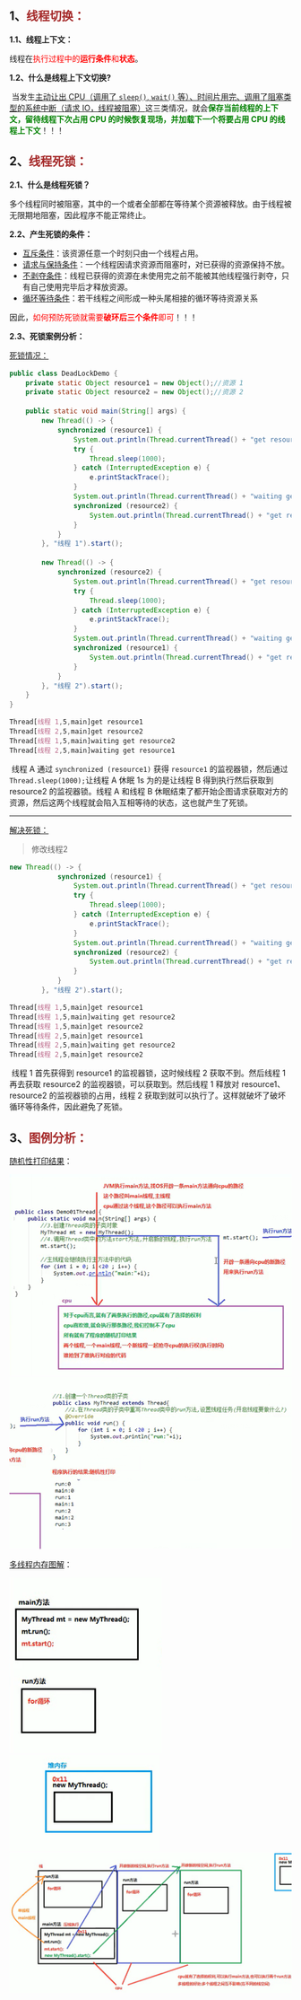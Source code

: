 ## 1、<span style="color:brown">线程切换：</span>

**1.1、线程上下文：**

线程在<span style="color:red">执行过程中的**运行条件**和**状态**</span>。

**1.2、什么是线程上下文切换?**

​		当发生<u>主动让出 CPU（调用了 `sleep()`, `wait()` 等）、时间片用完、调用了阻塞类型的系统中断（请求 IO，线程被阻塞）</u>这三类情况，就会<span style="color:green">**保存当前线程的上下文，留待线程下次占用 CPU 的时候恢复现场，并加载下一个将要占用 CPU 的线程上下文**</span>！！！



## 2、<span style="color:brown">线程死锁：</span>

**2.1、什么是线程死锁？**

多个线程同时被阻塞，其中的一个或者全部都在等待某个资源被释放。由于线程被无限期地阻塞，因此程序不能正常终止。

**2.2、产生死锁的条件：**

- <u>互斥条件</u>：该资源任意一个时刻只由一个线程占用。
- <u>请求与保持条件</u>：一个线程因请求资源而阻塞时，对已获得的资源保持不放。
- <u>不剥夺条件</u>：线程已获得的资源在未使用完之前不能被其他线程强行剥夺，只有自己使用完毕后才释放资源。
- <u>循环等待条件</u>：若干线程之间形成一种头尾相接的循环等待资源关系

因此，<span style="color:red">如何预防死锁就需要**破环后三个条件**即可</span>！！！

**2.3、死锁案例分析：**

<u>死锁情况：</u>

```java
public class DeadLockDemo {
    private static Object resource1 = new Object();//资源 1
    private static Object resource2 = new Object();//资源 2

    public static void main(String[] args) {
        new Thread(() -> {
            synchronized (resource1) {
                System.out.println(Thread.currentThread() + "get resource1");
                try {
                    Thread.sleep(1000);
                } catch (InterruptedException e) {
                    e.printStackTrace();
                }
                System.out.println(Thread.currentThread() + "waiting get resource2");
                synchronized (resource2) {
                    System.out.println(Thread.currentThread() + "get resource2");
                }
            }
        }, "线程 1").start();

        new Thread(() -> {
            synchronized (resource2) {
                System.out.println(Thread.currentThread() + "get resource2");
                try {
                    Thread.sleep(1000);
                } catch (InterruptedException e) {
                    e.printStackTrace();
                }
                System.out.println(Thread.currentThread() + "waiting get resource1");
                synchronized (resource1) {
                    System.out.println(Thread.currentThread() + "get resource1");
                }
            }
        }, "线程 2").start();
    }
}
```

```scss
Thread[线程 1,5,main]get resource1
Thread[线程 2,5,main]get resource2
Thread[线程 1,5,main]waiting get resource2
Thread[线程 2,5,main]waiting get resource1
```

​		线程 A 通过 `synchronized (resource1)` 获得 `resource1` 的监视器锁，然后通过`Thread.sleep(1000);`让线程 A 休眠 1s 为的是让线程 B 得到执行然后获取到 resource2 的监视器锁。线程 A 和线程 B 休眠结束了都开始企图请求获取对方的资源，然后这两个线程就会陷入互相等待的状态，这也就产生了死锁。

---

<u>解决死锁：</u>

> 修改线程2

```java
new Thread(() -> {
            synchronized (resource1) {
                System.out.println(Thread.currentThread() + "get resource1");
                try {
                    Thread.sleep(1000);
                } catch (InterruptedException e) {
                    e.printStackTrace();
                }
                System.out.println(Thread.currentThread() + "waiting get resource2");
                synchronized (resource2) {
                    System.out.println(Thread.currentThread() + "get resource2");
                }
            }
        }, "线程 2").start();
```

```scss
Thread[线程 1,5,main]get resource1
Thread[线程 1,5,main]waiting get resource2
Thread[线程 1,5,main]get resource2
Thread[线程 2,5,main]get resource1
Thread[线程 2,5,main]waiting get resource2
Thread[线程 2,5,main]get resource2
```

​		线程 1 首先获得到 resource1 的监视器锁，这时候线程 2 获取不到。然后线程 1 再去获取 resource2 的监视器锁，可以获取到。然后线程 1 释放对 resource1、resource2 的监视器锁的占用，线程 2 获取到就可以执行了。这样就破坏了破坏循环等待条件，因此避免了死锁。



## 3、<span style="color:brown">图例分析：</span>

<u>随机性打印结果</u>：

<img src="https://raw.githubusercontent.com/root-bine/image/main/Typora-image/%E9%9A%8F%E6%9C%BA%E6%80%A7%E6%89%93%E5%8D%B0.png" style="zoom:67%;" />

<img src="https://raw.githubusercontent.com/root-bine/image/main/Typora-image/%E9%9A%8F%E6%9C%BA%E6%80%A7%E6%89%93%E5%8D%B01.png" alt="多线程原理2" style="zoom:67%;" />

<u>多线程内存图解</u>：

<img src="https://raw.githubusercontent.com/root-bine/image/main/Typora-image/%E5%A4%9A%E7%BA%BF%E7%A8%8B%E5%86%85%E5%AD%98%E5%88%86%E5%B8%83.png" style="zoom:67%;" />

<img src="https://raw.githubusercontent.com/root-bine/image/main/Typora-image/%E5%86%85%E5%AD%98%E5%88%86%E6%9E%901.png" alt="内存分析2" style="zoom:67%;" />

<img src="https://raw.githubusercontent.com/root-bine/image/main/Typora-image/%E5%86%85%E5%AD%98%E5%88%86%E6%9E%902.png" alt="内存分析3" style="zoom:67%;" />